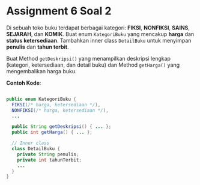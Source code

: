 # Assignment 6 Soal 2
<div> </div>

Di sebuah toko buku terdapat berbagai kategori: **FIKSI**, **NONFIKSI**, **SAINS**, **SEJARAH**, dan **KOMIK**. Buat enum `KategoriBuku` yang mencakup **harga** dan **status ketersediaan**. Tambahkan inner class `DetailBuku` untuk menyimpan **penulis** dan **tahun terbit**.

Buat Method `getDeskripsi()` yang menampilkan deskripsi lengkap (kategori, ketersediaan, dan detail buku) dan Method `getHarga()` yang mengembalikan harga buku.


**Contoh Kode**:

<div class='flex-column' style="overflow-y: auto; max-height: 250px; max-width: 100%;">

```java
public enum KategoriBuku {
  FIKSI(/* harga, ketersediaan */), 
  NONFIKSI(/* harga, ketersediaan */),
  ...

  public String getDeskripsi() { ... };
  public int getHarga() { ... };

  // Inner class
  class DetailBuku {
    private String penulis;
    private int tahunTerbit;
    ...
  }
}
```
</div>